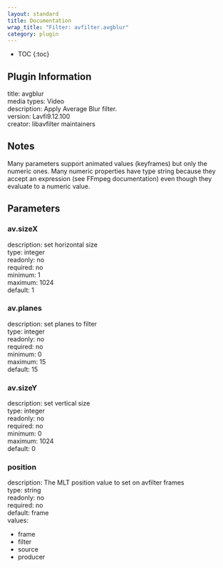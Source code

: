 ```yaml
---
layout: standard
title: Documentation
wrap_title: "Filter: avfilter.avgblur"
category: plugin
---
```

* TOC
{:toc}

## Plugin Information

title: avgblur  
media types:
Video  
description: Apply Average Blur filter.  
version: Lavfi9.12.100  
creator: libavfilter maintainers  

## Notes

Many parameters support animated values (keyframes) but only the numeric ones. Many numeric properties have type string because they accept an expression (see FFmpeg documentation) even though they evaluate to a numeric value.

## Parameters

### av.sizeX

  
description:
set horizontal size  
type: integer  
readonly: no  
required: no  
minimum: 1  
maximum: 1024  
default: 1  

### av.planes

  
description:
set planes to filter  
type: integer  
readonly: no  
required: no  
minimum: 0  
maximum: 15  
default: 15  

### av.sizeY

  
description:
set vertical size  
type: integer  
readonly: no  
required: no  
minimum: 0  
maximum: 1024  
default: 0  

### position

  
description:
The MLT position value to set on avfilter frames  
type: string  
readonly: no  
required: no  
default: frame  
values:  

* frame
* filter
* source
* producer

